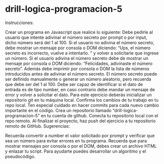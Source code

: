 # drill-logica-programacion-5
Instrucciones:

 

Crear un programa en Javascript que realice lo siguiente:
Debe pedirle al usuario que intente adivinar el número secreto por prompt o por input, dicho número será del 1 al 100.
Si el usuario no adivina el número secreto, debe mostrar un mensaje por consola o DOM diciendo: “Ups, el número secreto es incorrecto, vuelve a intentarlo. ” y volver a solicitarle que ingrese un número.
Si el usuario adivina el número secreto debe de mostrar un mensaje por consola o DOM diciendo: “Felicidades, adivinaste el número secreto”. Además debe imprimir por consola o DOM la lista de números introducidos antes de adivinar el número secreto.
El número secreto puede ser definido manualmente o generar un número aleatorio, pero recuerda que debe ser del 1 al 100.
Debe ser capaz de identificar si el dato de entrada es de tipo number, en caso contrario debe mandar un mensaje de error y volver a solicitar el dato.
Para este ejercicio deberás inicializar un repositorio git en tu máquina local.
Confirma los cambios de tu trabajo en tu repo local. Ten especial cuidado en hacer commits para cada nuevo cambio importante en el código.
Crea un repositorio llamado “drill-logica-programacion-5” en tu cuenta de github.
Conecta tu repositorio local con el repo remoto.
Al finalizar el proyecto, haz push del ejercicio a tu repositorio remoto de GitHub.
Sugerencias:

Recuerda convertir a number el valor solicitado por prompt y verificar que sea un número para evitar errores en tu programa.
Recuerda que para mostrar mensajes por consola o por el DOM, debes crear un archivo HTML y enlazar tu script.
Para ayudarte puedes desarrollar un algoritmo y el pseudocódigo.
